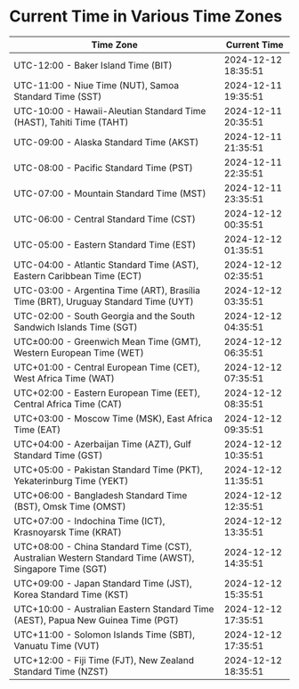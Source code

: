 # Current Time in Various Time Zones

| Time Zone | Current Time |
|-----------|--------------|
| UTC-12:00 - Baker Island Time (BIT) | 2024-12-12 18:35:51 |
| UTC-11:00 - Niue Time (NUT), Samoa Standard Time (SST) | 2024-12-11 19:35:51 |
| UTC-10:00 - Hawaii-Aleutian Standard Time (HAST), Tahiti Time (TAHT) | 2024-12-11 20:35:51 |
| UTC-09:00 - Alaska Standard Time (AKST) | 2024-12-11 21:35:51 |
| UTC-08:00 - Pacific Standard Time (PST) | 2024-12-11 22:35:51 |
| UTC-07:00 - Mountain Standard Time (MST) | 2024-12-11 23:35:51 |
| UTC-06:00 - Central Standard Time (CST) | 2024-12-12 00:35:51 |
| UTC-05:00 - Eastern Standard Time (EST) | 2024-12-12 01:35:51 |
| UTC-04:00 - Atlantic Standard Time (AST), Eastern Caribbean Time (ECT) | 2024-12-12 02:35:51 |
| UTC-03:00 - Argentina Time (ART), Brasília Time (BRT), Uruguay Standard Time (UYT) | 2024-12-12 03:35:51 |
| UTC-02:00 - South Georgia and the South Sandwich Islands Time (SGT) | 2024-12-12 04:35:51 |
| UTC±00:00 - Greenwich Mean Time (GMT), Western European Time (WET) | 2024-12-12 06:35:51 |
| UTC+01:00 - Central European Time (CET), West Africa Time (WAT) | 2024-12-12 07:35:51 |
| UTC+02:00 - Eastern European Time (EET), Central Africa Time (CAT) | 2024-12-12 08:35:51 |
| UTC+03:00 - Moscow Time (MSK), East Africa Time (EAT) | 2024-12-12 09:35:51 |
| UTC+04:00 - Azerbaijan Time (AZT), Gulf Standard Time (GST) | 2024-12-12 10:35:51 |
| UTC+05:00 - Pakistan Standard Time (PKT), Yekaterinburg Time (YEKT) | 2024-12-12 11:35:51 |
| UTC+06:00 - Bangladesh Standard Time (BST), Omsk Time (OMST) | 2024-12-12 12:35:51 |
| UTC+07:00 - Indochina Time (ICT), Krasnoyarsk Time (KRAT) | 2024-12-12 13:35:51 |
| UTC+08:00 - China Standard Time (CST), Australian Western Standard Time (AWST), Singapore Time (SGT) | 2024-12-12 14:35:51 |
| UTC+09:00 - Japan Standard Time (JST), Korea Standard Time (KST) | 2024-12-12 15:35:51 |
| UTC+10:00 - Australian Eastern Standard Time (AEST), Papua New Guinea Time (PGT) | 2024-12-12 17:35:51 |
| UTC+11:00 - Solomon Islands Time (SBT), Vanuatu Time (VUT) | 2024-12-12 17:35:51 |
| UTC+12:00 - Fiji Time (FJT), New Zealand Standard Time (NZST) | 2024-12-12 18:35:51 |
